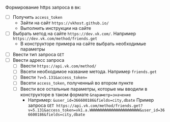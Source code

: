Формирование https запроса в вк:
* [ ] Получить `access_token`
  * Зайти на сайт `https://vkhost.github.io/`
  * Выполнить инструкции на сайте
* [ ] Выбрать метод на сайте `https://dev.vk.com/`.
  Например `https://dev.vk.com/method/friends.get`
  * В конструкторе примера на сайте выбрать необходимые параметры
* [ ] Ввести тип запроса `GET`
* [ ] Ввести адресс запроса
  * [ ] Ввести `https://api.vk.com/method/`
  * [ ] Ввсети необходимое название метода. Например `friends.get`
  * [ ] Ввести `?v=5.131&access_token=`
  * [ ] Ввсети `access_token`, полученный во втором пункте
  * [ ] Ввести все остальные параметры, которые мы вводили в конструкторе в таком формате
  `&параметр=значение`
    * Например: `&user_id=366600186&fields=city,dbate`
Пример запроса `GET https://api.vk.com/method/friends.get?v=5.131&access_token=vk1.a.WWWWWWWWWWWWWWWWWWWWWW&user_id=366600186&fields=city,dbate`
